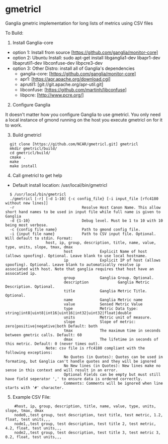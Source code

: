 # gmetricl
Ganglia gmetric implementation for long lists of metrics using CSV files

To Build:

1. Install Ganglia-core

  * option 1: Install from source [https://github.com/ganglia/monitor-core]
  * option 2: Ubuntu Install:  sudo apt-get install libganglia1-dev libapr1-dev libaprutil1-dev libconfuse-dev libpcre3-dev
  * option 3: Other Distro: install all of Ganglia's dependencies
    *  ganglia-core: [https://github.com/ganglia/monitor-core]
    *  apr1: [https://apr.apache.org/download.cgi]
    *  aprutil1: [git://git.apache.org/apr-util.git]
    *  libconfuse: [https://github.com/martinh/libconfuse]
    *  libpcre: [http://www.pcre.org/]

2. Configure Ganglia

  It doesn't matter how you configure Ganglia to use gmetricl. You only need a local instance of gmond running on the host you execute gmetricl on for it to work.

3. Build gmetricl

```
  git clone [https://github.com/NCAR/gmetricl.git] gmetricl
  mkdir gmetricl/build/
  cd gmetricl/build/
  cmake .
  make
  make install
```

4. Call gmetricl to get help

  *  Default install location: /usr/local/bin/gmetricl
```
  $ /usr/local/bin/gmetricl
  ./gmetricl [-r] [-d 1-10] {-c config_file} [-i input_file [rfc4180 without new lines]]
  -r                              Resolve Host Canon Name. This allow short hand names to be used in input file while full name is given to Ganglia
  -d {1-10}                       Debug level. Must be 1 to 10 with 10 being most verbose.
  -c {config file name}           Path to gmond config file.
  -i {input file name}            Path to CSV input file. Optional. Will default to stdin. Format:
                  host, ip, group, description, title, name, value, type, units, slope, tmax, dmax
                          host            Explicit Name of host (allows spoofing). Optional. Leave blank to use local hostname.
                          ip              Explicit IP of host (allows spoofing). Optional. Leave blank to automatically resolve ip associated with host. Note that ganglia requires that host have an assocatied ip.
                          group           Ganglia Group. Optional.
                          description             Ganglia Metric Description. Optional.
                          title           Ganglia Metric Title. Optional.
                          name            Ganglia Metric name
                          value           Sensed Metric Value
                          type            Metric Data type: string|int8|uint8|int16|uint16|int32|uint32|float|double
                          units           Metric unit of measure.
                          slope           Slope of metric: zero|positive|negative|both Default: both
                          tmax            The maximum time in seconds between gmetric calls. Default: 60
                          dmax            The lifetime in seconds of this metric. Default: 0 (never times out).
                  Note: csv file is rfc4180 compliant with the following exceptions:
                          No Quotes (in Quotes): Quotes can be used in formating, but Ganglia can't handle quotes and they will be ignored
                          No New lines (in Quotes): New lines make no sense in this context and will result in an error.
                          Optional Fields can be empty but must still have field seperator ',' to ensure data is ordered correctly.
                          Comments: Comments will be ignored when line starts with '#' character.
```

5. Example CSV File:

```
	#host, ip, group, description, title, name, value, type, units, slope, tmax, dmax
	node0,,test group, test description, test title, test metric, 1.2, float, test units,,,
	node1,,test group, test description, test title 2, test metric, 4.2, float, test units,,,
	node2,,test group, test description, test title 3, test metric 3, 0.2, float, test units,,,
```


